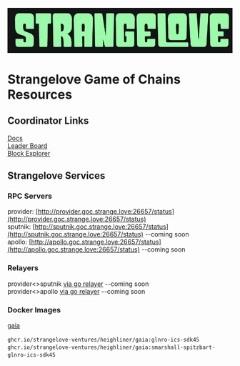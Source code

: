 ![Strangelove logo](sl.png)
# Strangelove Game of Chains Resources
## Coordinator Links
[Docs](https://github.com/hyphacoop/ics-testnets/tree/main/game-of-chains-2022)  
[Leader Board](https://interchainsecurity.dev/game-of-chains-2022)  
[Block Explorer](https://provider-explorer.goc.earthball.xyz/)

## Strangelove Services
### RPC Servers
provider: [http://provider.goc.strange.love:26657/status](http://provider.goc.strange.love:26657/status)  
sputnik: [http://sputnik.goc.strange.love:26657/status](http://sputnik.goc.strange.love:26657/status)  --coming soon  
apollo: [http://apollo.goc.strange.love:26657/status](http://apollo.goc.strange.love:26657/status) --coming soon

### Relayers
provider<>sputnik  [via go relayer](https://github.com/cosmos/relayer) --coming soon  
provider<>apollo [via go relayer](https://github.com/cosmos/relayer) --coming soon  

### Docker Images
[gaia](https://github.com/strangelove-ventures/heighliner/pkgs/container/heighliner%2Fgaia)  

`ghcr.io/strangelove-ventures/heighliner/gaia:glnro-ics-sdk45`  
`ghcr.io/strangelove-ventures/heighliner/gaia:smarshall-spitzbart-glnro-ics-sdk45`
